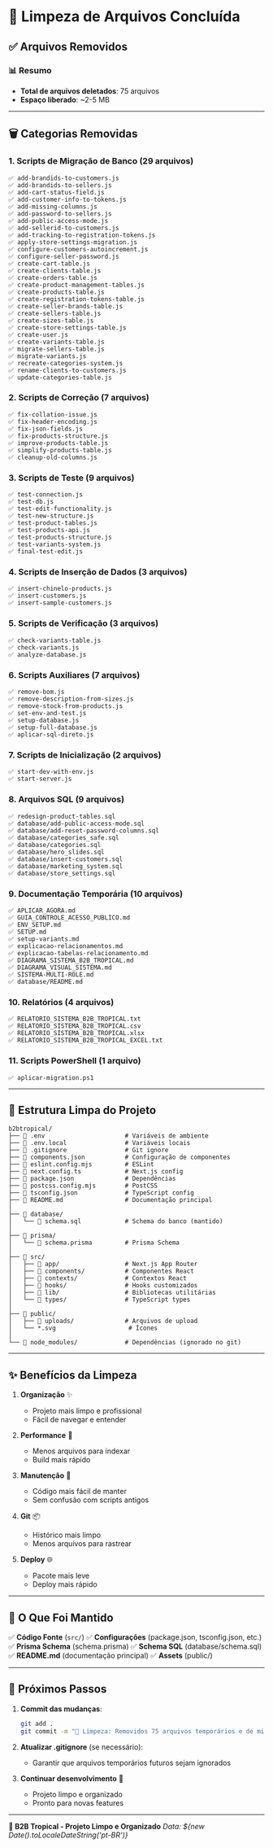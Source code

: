 # 🧹 Limpeza de Arquivos Concluída

## ✅ Arquivos Removidos

### 📊 Resumo
- **Total de arquivos deletados**: 75 arquivos
- **Espaço liberado**: ~2-5 MB

---

## 🗑️ Categorias Removidas

### 1. **Scripts de Migração de Banco** (29 arquivos)
```
✅ add-brandids-to-customers.js
✅ add-brandids-to-sellers.js
✅ add-cart-status-field.js
✅ add-customer-info-to-tokens.js
✅ add-missing-columns.js
✅ add-password-to-sellers.js
✅ add-public-access-mode.js
✅ add-sellerid-to-customers.js
✅ add-tracking-to-registration-tokens.js
✅ apply-store-settings-migration.js
✅ configure-customers-autoincrement.js
✅ configure-seller-password.js
✅ create-cart-table.js
✅ create-clients-table.js
✅ create-orders-table.js
✅ create-product-management-tables.js
✅ create-products-table.js
✅ create-registration-tokens-table.js
✅ create-seller-brands-table.js
✅ create-sellers-table.js
✅ create-sizes-table.js
✅ create-store-settings-table.js
✅ create-user.js
✅ create-variants-table.js
✅ migrate-sellers-table.js
✅ migrate-variants.js
✅ recreate-categories-system.js
✅ rename-clients-to-customers.js
✅ update-categories-table.js
```

### 2. **Scripts de Correção** (7 arquivos)
```
✅ fix-collation-issue.js
✅ fix-header-encoding.js
✅ fix-json-fields.js
✅ fix-products-structure.js
✅ improve-products-table.js
✅ simplify-products-table.js
✅ cleanup-old-columns.js
```

### 3. **Scripts de Teste** (9 arquivos)
```
✅ test-connection.js
✅ test-db.js
✅ test-edit-functionality.js
✅ test-new-structure.js
✅ test-product-tables.js
✅ test-products-api.js
✅ test-products-structure.js
✅ test-variants-system.js
✅ final-test-edit.js
```

### 4. **Scripts de Inserção de Dados** (3 arquivos)
```
✅ insert-chinelo-products.js
✅ insert-customers.js
✅ insert-sample-customers.js
```

### 5. **Scripts de Verificação** (3 arquivos)
```
✅ check-variants-table.js
✅ check-variants.js
✅ analyze-database.js
```

### 6. **Scripts Auxiliares** (7 arquivos)
```
✅ remove-bom.js
✅ remove-description-from-sizes.js
✅ remove-stock-from-products.js
✅ set-env-and-test.js
✅ setup-database.js
✅ setup-full-database.js
✅ aplicar-sql-direto.js
```

### 7. **Scripts de Inicialização** (2 arquivos)
```
✅ start-dev-with-env.js
✅ start-server.js
```

### 8. **Arquivos SQL** (9 arquivos)
```
✅ redesign-product-tables.sql
✅ database/add-public-access-mode.sql
✅ database/add-reset-password-columns.sql
✅ database/categories_safe.sql
✅ database/categories.sql
✅ database/hero_slides.sql
✅ database/insert-customers.sql
✅ database/marketing_system.sql
✅ database/store_settings.sql
```

### 9. **Documentação Temporária** (10 arquivos)
```
✅ APLICAR_AGORA.md
✅ GUIA_CONTROLE_ACESSO_PUBLICO.md
✅ ENV_SETUP.md
✅ SETUP.md
✅ setup-variants.md
✅ explicacao-relacionamentos.md
✅ explicacao-tabelas-relacionamento.md
✅ DIAGRAMA_SISTEMA_B2B_TROPICAL.md
✅ DIAGRAMA_VISUAL_SISTEMA.md
✅ SISTEMA-MULTI-ROLE.md
✅ database/README.md
```

### 10. **Relatórios** (4 arquivos)
```
✅ RELATORIO_SISTEMA_B2B_TROPICAL.txt
✅ RELATORIO_SISTEMA_B2B_TROPICAL.csv
✅ RELATORIO_SISTEMA_B2B_TROPICAL.xlsx
✅ RELATORIO_SISTEMA_B2B_TROPICAL_EXCEL.txt
```

### 11. **Scripts PowerShell** (1 arquivo)
```
✅ aplicar-migration.ps1
```

---

## 📁 Estrutura Limpa do Projeto

```
b2btropical/
├── 📄 .env                      # Variáveis de ambiente
├── 📄 .env.local                # Variáveis locais
├── 📄 .gitignore                # Git ignore
├── 📄 components.json           # Configuração de componentes
├── 📄 eslint.config.mjs         # ESLint
├── 📄 next.config.ts            # Next.js config
├── 📄 package.json              # Dependências
├── 📄 postcss.config.mjs        # PostCSS
├── 📄 tsconfig.json             # TypeScript config
├── 📄 README.md                 # Documentação principal
│
├── 📁 database/
│   └── 📄 schema.sql            # Schema do banco (mantido)
│
├── 📁 prisma/
│   └── 📄 schema.prisma         # Prisma Schema
│
├── 📁 src/
│   ├── 📁 app/                  # Next.js App Router
│   ├── 📁 components/           # Componentes React
│   ├── 📁 contexts/             # Contextos React
│   ├── 📁 hooks/                # Hooks customizados
│   ├── 📁 lib/                  # Bibliotecas utilitárias
│   └── 📁 types/                # TypeScript types
│
├── 📁 public/
│   ├── 📁 uploads/              # Arquivos de upload
│   └── *.svg                    # Ícones
│
└── 📁 node_modules/             # Dependências (ignorado no git)
```

---

## ✨ Benefícios da Limpeza

1. **Organização** ✨
   - Projeto mais limpo e profissional
   - Fácil de navegar e entender

2. **Performance** 🚀
   - Menos arquivos para indexar
   - Build mais rápido

3. **Manutenção** 🔧
   - Código mais fácil de manter
   - Sem confusão com scripts antigos

4. **Git** 📦
   - Histórico mais limpo
   - Menos arquivos para rastrear

5. **Deploy** 🌐
   - Pacote mais leve
   - Deploy mais rápido

---

## 🎯 O Que Foi Mantido

✅ **Código Fonte** (`src/`)
✅ **Configurações** (package.json, tsconfig.json, etc.)
✅ **Prisma Schema** (schema.prisma)
✅ **Schema SQL** (database/schema.sql)
✅ **README.md** (documentação principal)
✅ **Assets** (public/)

---

## 📝 Próximos Passos

1. **Commit das mudanças**:
   ```bash
   git add .
   git commit -m "🧹 Limpeza: Removidos 75 arquivos temporários e de migração"
   ```

2. **Atualizar .gitignore** (se necessário):
   - Garantir que arquivos temporários futuros sejam ignorados

3. **Continuar desenvolvimento** 🚀
   - Projeto limpo e organizado
   - Pronto para novas features

---

**🌴 B2B Tropical - Projeto Limpo e Organizado**
*Data: ${new Date().toLocaleDateString('pt-BR')}*

